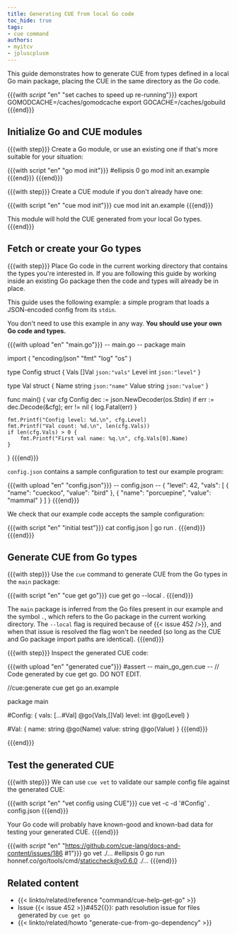 ```yaml
---
title: Generating CUE from local Go code
toc_hide: true
tags:
- cue command
authors:
- myitcv
- jpluscplusm
---
```


This guide demonstrates how to generate CUE from types defined in a local Go
main package, placing the CUE in the same directory as the Go code.

{{{with _script_ "en" "set caches to speed up re-running"}}}
export GOMODCACHE=/caches/gomodcache
export GOCACHE=/caches/gobuild
{{{end}}}

## Initialize Go and CUE modules

{{{with step}}}
Create a Go module, or use an existing one if that's more suitable for your situation:

{{{with script "en" "go mod init"}}}
#ellipsis 0
go mod init an.example
{{{end}}}
{{{end}}}

{{{with step}}}
Create a CUE module if you don't already have one:

{{{with script "en" "cue mod init"}}}
cue mod init an.example
{{{end}}}

This module will hold the CUE generated from your local Go types.
{{{end}}}

## Fetch or create your Go types

{{{with step}}}
Place Go code in the current working directory that contains the types you're
interested in.
If you are following this guide by working inside an existing Go package then
the code and types will already be in place.

This guide uses the following example:
a simple program that loads a JSON-encoded config from its `stdin`.

You don't need to use this example in any way.
**You should use your own Go code and types.**

{{{with upload "en" "main.go"}}}
-- main.go --
package main

import (
	"encoding/json"
	"fmt"
	"log"
	"os"
)

type Config struct {
	Vals  []Val `json:"vals"`
	Level int   `json:"level"`
}

type Val struct {
	Name  string `json:"name"`
	Value string `json:"value"`
}

func main() {
	var cfg Config
	dec := json.NewDecoder(os.Stdin)
	if err := dec.Decode(&cfg); err != nil {
		log.Fatal(err)
	}

	fmt.Printf("Config level: %d.\n", cfg.Level)
	fmt.Printf("Val count: %d.\n", len(cfg.Vals))
	if len(cfg.Vals) > 0 {
		fmt.Printf("First val name: %q.\n", cfg.Vals[0].Name)
	}
}
{{{end}}}

`config.json` contains a sample configuration to test our example program:

{{{with upload "en" "config.json"}}}
-- config.json --
{
    "level": 42,
    "vals": [
        {
            "name": "cueckoo",
            "value": "bird"
        },
        {
            "name": "porcuepine",
            "value": "mammal"
        }
    ]
}
{{{end}}}

We check that our example code accepts the sample configuration:

{{{with script "en" "initial test"}}}
cat config.json | go run .
{{{end}}}
{{{end}}}

## Generate CUE from Go types

{{{with step}}}
Use the `cue` command to generate CUE from the Go types in the `main` package:

{{{with script "en" "cue get go"}}}
cue get go --local .
{{{end}}}

The `main` package is inferred from the Go files present in our
example and the symbol `.`, which refers to the Go package in the current
working directory.
The `--local` flag is required because of {{< issue 452 />}}, and when that
issue is resolved the flag won't be needed (so long as the CUE and Go package
import paths are identical).
{{{end}}}

{{{with step}}}
Inspect the generated CUE code:

{{{with upload "en" "generated cue"}}}
#assert
-- main_go_gen.cue --
// Code generated by cue get go. DO NOT EDIT.

//cue:generate cue get go an.example

package main

#Config: {
	vals: [...#Val] @go(Vals,[]Val)
	level: int @go(Level)
}

#Val: {
	name:  string @go(Name)
	value: string @go(Value)
}
{{{end}}}

{{{end}}}

## Test the generated CUE

{{{with step}}}
We can use `cue vet` to validate our sample config file against the generated CUE:

{{{with script "en" "vet config using CUE"}}}
cue vet -c -d '#Config' . config.json
{{{end}}}

Your Go code will probably have known-good and known-bad data for testing your generated CUE.
{{{end}}}

{{{with _script_ "en" "https://github.com/cue-lang/docs-and-content/issues/186 #1"}}}
go vet ./...
#ellipsis 0
go run honnef.co/go/tools/cmd/staticcheck@v0.6.0 ./...
{{{end}}}

## Related content

- {{< linkto/related/reference "command/cue-help-get-go" >}}
- Issue {{< issue 452 >}}#452{{</issue>}}: path resolution issue for files generated by `cue get go`
- {{< linkto/related/howto "generate-cue-from-go-dependency" >}}
